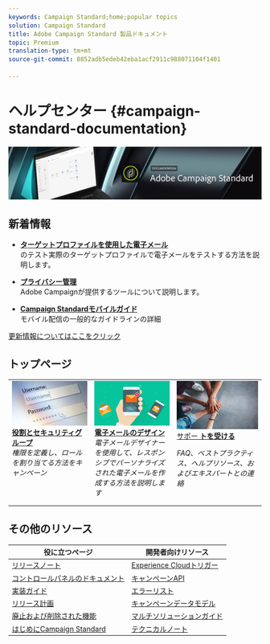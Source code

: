 ```yaml
---
keywords: Campaign Standard;home;popular topics
solution: Campaign Standard
title: Adobe Campaign Standard 製品ドキュメント
topic: Premium
translation-type: tm+mt
source-git-commit: 8852adb5edeb42eba1acf2911c988071104f1401

---
```



# ヘルプセンター {#campaign-standard-documentation}

![](start/using/assets/do-not-localize/banner_acs_doc.jpg)

## 新着情報

* **[ターゲットプロファイルを使用した電子メール](sending/using/testing-messages-using-target.md)**<br/>のテスト実際のターゲットプロファイルで電子メールをテストする方法を説明します。

* **[プライバシー管理](https://helpx.adobe.com/jp/campaign/kb/campaign-privacy.html)**<br/> Adobe Campaignが提供するツールについて説明します。

* **[Campaign Standardモバイルガイド](https://helpx.adobe.com/jp/campaign/kb/acs-mobile.html)**<br/>&#x200B;モバイル配信の一般的なガイドラインの詳細

[更新情報についてはここをクリック](rn/using/documentation-updates.md)

## トップページ

<table>
<tr>
  <td valign="top">
    <a href="administration/using/about-access-management.md">
      <img alt="役割" src="start/using/assets/roles.png"/>
    </a>
    <div>
    <a href="administration/using/about-access-management.md"><strong>役割とセキュリティグループ</strong></a>
    </div>
    <em>権限を定義し、ロールを割り当てる方法をキャンペーン</em><br>
  </td>
  <td valign="top">
    <a href="designing/using/designing-content-in-adobe-campaign.md">
      <img alt="デザイナー" src="start/using/assets/design.png" />
    </a>
    <div>
    <a href="designing/using/designing-content-in-adobe-campaign.md"><strong>電子メールのデザイン</strong></a>
    </div>
    <em>電子メールデザイナーを使用して、レスポンシブでパーソナライズされた電子メールを作成する方法を説明します</em>
    <br>
  </td>
  <td valign="top">
       <img alt="サポート" src="start/using/assets/do-not-localize/help.jpeg" />
    <div><a href="https://helpx.adobe.com/campaign/kb/ac-support.html">
    サポー <strong>トを受ける</strong></a>
    </div>
    <p><em>FAQ、ベストプラクティス、ヘルプリソース、およびエキスパートとの連絡</em></p>
    <br>
  </td>
</tr>
</table>

## その他のリソース

| 役に立つページ | 開発者向けリソース |
|---|---|
| [リリースノート](rn/using/release-notes.md) | [Experience Cloudトリガー](integrating/using/about-adobe-experience-cloud-triggers.md) |
| [コントロールパネルのドキュメント](https://docs.adobe.com/content/help/ja-JP/control-panel/using/control-panel-home.translate.html) | [キャンペーンAPI](api/using/about-campaign-standard-apis.md) |
| [実装ガイド](https://helpx.adobe.com/jp/campaign/kb/campaign-standard-implementation-guide.html) | [エラーリスト](https://docs.adobe.com/content/help/en/campaign-classic/technicalresources/error_messages/error_codes.html) |
| [リリース計画](rn/using/release-planning.md) | [キャンペーンデータモデル](developing/using/datamodel-introduction.md) |
| [廃止および削除された機能](https://helpx.adobe.com/jp/campaign/kb/acs-deprecated-and-removed-features.html) | [マルチソリューションガイド](integrating/using/about-campaign-integrations.md) |
| [はじめにCampaign Standard](start/using/campaign-orchestration.md) | [テクニカルノート](https://helpx.adobe.com/jp/campaign/kb/acs-article-list.html) |
